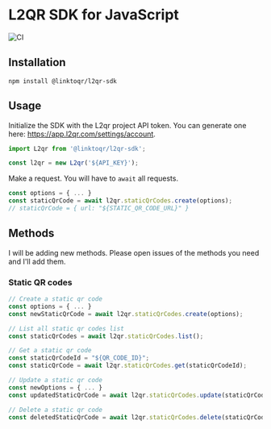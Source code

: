 # L2QR SDK for JavaScript
![CI](https://github.com/itaibo/hetzner-sdk/actions/workflows/ci.yml/badge.svg)

## Installation
```
npm install @linktoqr/l2qr-sdk
```

## Usage
Initialize the SDK with the L2qr project API token. You can generate one here: https://app.l2qr.com/settings/account.

```js
import L2qr from '@linktoqr/l2qr-sdk';

const l2qr = new L2qr('${API_KEY}');
```

Make a request. You will have to `await` all requests.

```js
const options = { ... }
const staticQrCode = await l2qr.staticQrCodes.create(options);
// staticQrCode = { url: "${STATIC_QR_CODE_URL}" }
```

## Methods
I will be adding new methods. Please open issues of the methods you need and I'll add them.

### Static QR codes
```js
// Create a static qr code
const options = { ... }
const newStaticQrCode = await l2qr.staticQrCodes.create(options);

// List all static qr codes list
const staticQrCodes = await l2qr.staticQrCodes.list();

// Get a static qr code
const staticQrCodeId = "${QR_CODE_ID}";
const staticQrCode = await l2qr.staticQrCodes.get(staticQrCodeId);

// Update a static qr code
const newOptions = { ... }
const updatedStaticQrCode = await l2qr.staticQrCodes.update(staticQrCodeId, newOptions);

// Delete a static qr code
const deletedStaticQrCode = await l2qr.staticQrCodes.delete(staticQrCodeId);
```

